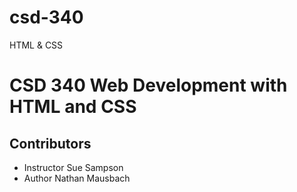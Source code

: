 # csd-340
HTML &amp; CSS
<h1>CSD 340 Web Development with HTML and CSS</h1>
<h2>Contributors</h2>

<body>
<ul>
    <li>Instructor Sue Sampson</li>
    <li>Author Nathan Mausbach</li>
</ul>
</body>
